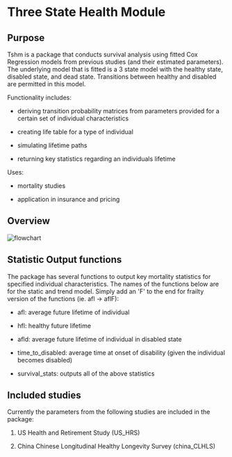 # Three State Health Module 

## Purpose

Tshm is a package that conducts survival analysis using fitted Cox Regression models from previous
studies (and their estimated parameters). The underlying model that is fitted is a 3 state 
model with the healthy state, disabled state, and dead state. Transitions between healthy and disabled
are permitted in this model. 

Functionality includes:

* deriving transition probability matrices from parameters provided for a certain set 
of individual characteristics

* creating life table for a type of individual

* simulating lifetime paths 

* returning key statistics regarding an individuals lifetime

Uses:

* mortality studies

* application in insurance and pricing

## Overview

![flowchart](https://github.com/print-hi/retirement-toolkit/blob/healthy-state-3state/_health/3-state/inst/images/3_state_flowchart.jpeg)

## Statistic Output functions

The package has several functions to output key mortality statistics for specified individual 
characteristics. The names of the functions below are for the static and trend model. Simply add 
an 'F' to the end for frailty version of the functions (ie. afl -> aflF):

* afl: average future lifetime of individual 

* hfl: healthy future lifetime

* afld: average future lifetime of individual in disabled state

* time_to_disabled: average time at onset of disability (given the individual becomes disabled)

* survival_stats: outputs all of the above statistics

## Included studies

Currently the parameters from the following studies are included in the package:

1. US Health and Retirement Study (US_HRS)

2. China Chinese Longitudinal Healthy Longevity Survey (china_CLHLS) 


